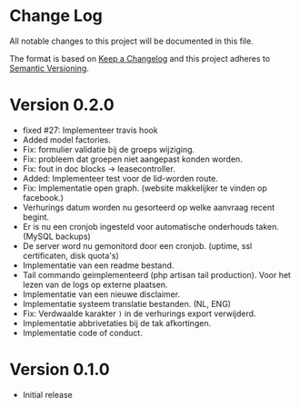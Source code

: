 # Change Log
All notable changes to this project will be documented in this file.

The format is based on [Keep a Changelog](http://keepachangelog.com/)
and this project adheres to [Semantic Versioning](http://semver.org/).

# Version 0.2.0
- fixed #27: Implementeer travis hook
- Added model factories. 
- Fix: formulier validatie bij de groeps wijziging. 
- Fix: probleem dat groepen niet aangepast konden worden.
- Fix: fout in doc blocks -> leasecontroller.
- Added: Implementeer test voor de lid-worden route.
- Fix: Implementatie open graph. (website makkelijker te vinden op facebook.)
- Verhurings datum worden nu gesorteerd op welke aanvraag recent begint. 
- Er is nu een cronjob ingesteld voor automatische onderhouds taken. (MySQL backups)
- De server word nu gemonitord door een cronjob. (uptime, ssl certificaten, disk quota's)
- Implementatie van een readme bestand.
- Tail commando geimplementeerd (php artisan tail production). Voor het lezen van de logs op externe plaatsen.
- Implementatie van een nieuwe disclaimer.
- Implementatie systeem translatie bestanden. (NL, ENG)
- Fix: Verdwaalde karakter `)` in de verhurings export verwijderd.
- Implementatie abbrivetaties bij de tak afkortingen.
- Implementatie code of conduct. 

# Version 0.1.0

- Initial release
